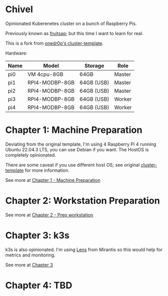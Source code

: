 # Chivel

Opinionated Kuberenetes cluster on a bunch of Raspberry Pis.

Previously known as [fruitsap](https://github.com/minhtt159/fruitsap); but this time I want to learn for real.

This is a fork from [onedr0p's cluster-template](https://github.com/onedr0p/cluster-template).

Hardware:

| Name | Model          | Storage    | Role   |
| ---- | -------------- | ---------- | ------ |
| pi0  | VM 4cpu-8GB    | 64GB       | Master |
| pi1  | RPI4-MODBP-8GB | 64GB (USB) | Master |
| pi2  | RPI4-MODBP-8GB | 64GB (USB) | Master |
| pi3  | RPI4-MODBP-8GB | 64GB (USB) | Worker |
| pi4  | RPI4-MODBP-8GB | 64GB (USB) | Worker |

<!-- | turing-1 | CM4108032      | 32GB (eMMC) | Worker | -->
<!-- | turing-2 | CM4108032      | 32GB (eMMC) | Worker | -->

# Chapter 1: Machine Preparation

Deviating from the original template, I'm using 4 Raspberry Pi 4 running Ubuntu 22.04.3 LTS, you can use Debian if you want. The HostOS is completely opinionated.

There are some caveat if you use different host OS; see original [cluster-template](https://github.com/onedr0p/cluster-template) for more information.

See more at [Chapter 1 - Machine Preparation](./docs/Chap1.md)

# Chapter 2: Workstation Preparation

See more at [Chapter 2 - Prep workstation](./docs/Chap2.md)

# Chapter 3: k3s

k3s is also opinionated. I'm using [Lens](https://github.com/lensapp/lens) from Mirantis so this would help for metrics and monitoring.

See more at [Chapter 3](./docs/Chap3.md)

# Chapter 4: TBD
